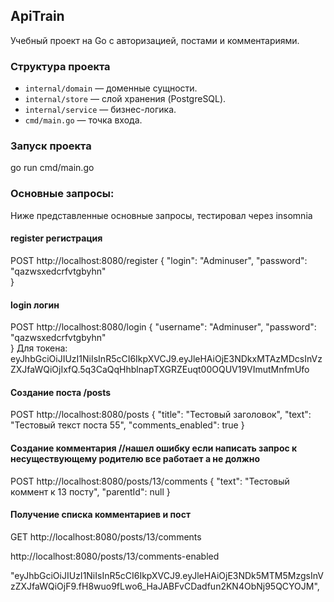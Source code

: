## ApiTrain

Учебный проект на Go с авторизацией, постами и комментариями.

### Структура проекта

- `internal/domain` — доменные сущности.
- `internal/store` — слой хранения (PostgreSQL).
- `internal/service` — бизнес-логика.
- `cmd/main.go` — точка входа.

### Запуск проекта
go run cmd/main.go


### Основные запросы:
Ниже представленные основные запросы, тестировал через insomnia
#### register регистрация
POST http://localhost:8080/register
{
    "login": "Adminuser", 
    "password": "qazwsxedcrfvtgbyhn"  
}
#### login логин
POST http://localhost:8080/login
{
    "username": "Adminuser", 
    "password": "qazwsxedcrfvtgbyhn"  
}
Для токена: eyJhbGciOiJIUzI1NiIsInR5cCI6IkpXVCJ9.eyJleHAiOjE3NDkxMTAzMDcsInVzZXJfaWQiOjIxfQ.5q3CaQqHhblnapTXGRZEuqt00OQUV19VImutMnfmUfo
#### Создание поста /posts 
POST http://localhost:8080/posts
{
    "title": "Тестовый заголовок", 
    "text": "Тестовый текст поста 55",
    "comments_enabled": true
}
#### Создание комментария //нашел ошибку если написать запрос к несуществующему родителю все работает а не должно
POST http://localhost:8080/posts/13/comments
{
    "text": "Тестовый коммент к 13 посту", 
    "parentId": null
}
#### Получение списка комментариев и пост
GET http://localhost:8080/posts/13/comments

http://localhost:8080/posts/13/comments-enabled






"eyJhbGciOiJIUzI1NiIsInR5cCI6IkpXVCJ9.eyJleHAiOjE3NDk5MTM5MzgsInVzZXJfaWQiOjF9.fH8wuo9fLwo6_HaJABFvCDadfun2KN4ObNj95QCYOJM",